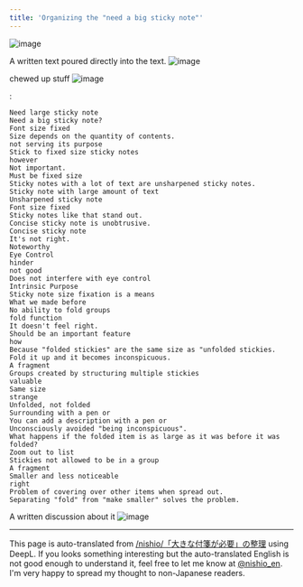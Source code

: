 ```yaml
---
title: 'Organizing the "need a big sticky note"'
---
```


![image](https://gyazo.com/ec8aeed03b180fc81a0e751c43e1e053/thumb/1000)



A written text poured directly into the text.
![image](https://gyazo.com/38182e0c2a084590894f05f04f1b96f6/thumb/1000)

chewed up stuff
![image](https://gyazo.com/d8b5e0006dc4fc8f1bf0d5132850fc30/thumb/1000)

:

```
Need large sticky note
Need a big sticky note?
Font size fixed
Size depends on the quantity of contents.
not serving its purpose
Stick to fixed size sticky notes
however
Not important.
Must be fixed size
Sticky notes with a lot of text are unsharpened sticky notes.
Sticky note with large amount of text
Unsharpened sticky note
Font size fixed
Sticky notes like that stand out.
Concise sticky note is unobtrusive.
Concise sticky note
It's not right.
Noteworthy
Eye Control
hinder
not good
Does not interfere with eye control
Intrinsic Purpose
Sticky note size fixation is a means
What we made before
No ability to fold groups
fold function
It doesn't feel right.
Should be an important feature
how
Because "folded stickies" are the same size as "unfolded stickies.
Fold it up and it becomes inconspicuous.
A fragment
Groups created by structuring multiple stickies
valuable
Same size
strange
Unfolded, not folded
Surrounding with a pen or
You can add a description with a pen or
Unconsciously avoided "being inconspicuous".
What happens if the folded item is as large as it was before it was folded?
Zoom out to list
Stickies not allowed to be in a group
A fragment
Smaller and less noticeable
right
Problem of covering over other items when spread out.
Separating "fold" from "make smaller" solves the problem.
```


A written discussion about it
![image](https://gyazo.com/85a81aa3203759443a8fbedfd15d2cbc/thumb/1000)

---
This page is auto-translated from [/nishio/「大きな付箋が必要」の整理](https://scrapbox.io/nishio/「大きな付箋が必要」の整理) using DeepL. If you looks something interesting but the auto-translated English is not good enough to understand it, feel free to let me know at [@nishio_en](https://twitter.com/nishio_en). I'm very happy to spread my thought to non-Japanese readers.